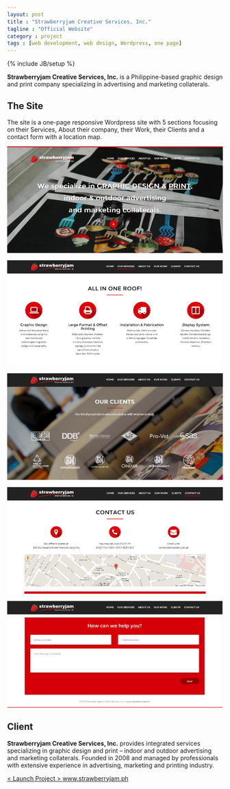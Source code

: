 ```yaml
---
layout: post
title : "Strawberryjam Creative Services, Inc."
tagline : "Official Website"
category : project
tags : [web development, web design, Wordpress, one page]
---
```

{% include JB/setup %}

**Strawberryjam Creative Services, Inc.** is a Philippine-based graphic design and print company specializing in advertising and marketing collaterals.

## The Site

The site is a one-page responsive Wordpress site with 5 sections focusing on their Services, About their company, their Work, their Clients and a contact form with a location map.

![Strawberryjam - Top](/assets/images/projects/2014/strawberryjam-top.jpg) 

![Strawberryjam - Services](/assets/images/projects/2014/strawberryjam-services.jpg) 

![Strawberryjam - Clients](/assets/images/projects/2014/strawberryjam-clients.jpg) 

![Strawberryjam - Contact](/assets/images/projects/2014/strawberryjam-contact-1.jpg) 

![Strawberryjam - Contact](/assets/images/projects/2014/strawberryjam-contact-2.jpg) 

## Client

**Strawberryjam Creative Services, Inc.** provides integrated services specializing in graphic design and print – indoor and outdoor advertising and marketing collaterals. Founded in 2008 and managed by professionals with extensive experience in advertising, marketing and printing industry.


<div class="launch-website">
<a href="http://www.strawberryjam.ph" target="_blank">
&lt; Launch Project &gt; 
<span>www.strawberryjam.ph</span>
</a>
</div>

<br />
<br />